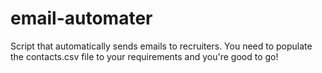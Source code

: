 # email-automater

Script that automatically sends emails to recruiters.
You need to populate the contacts.csv file to your requirements and you're good to go!
